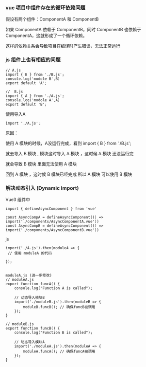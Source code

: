 ### vue 项目中组件存在的循环依赖问题

假设有两个组件：ComponentA 和 ComponentB

如果 ComponentA 依赖于 ComponentB，同时 ComponentB 也依赖于 ComponentA，这就形成了一个循环依赖。

这样的依赖关系会导致项目在编译时产生错误，无法正常运行



### js 组件上也有相应的问题



```
// A.js
import { B } from './B.js';
console.log('modole B',B)
export default 'A';

//  B.js
import { A } from './A.js';
console.log('modole A',A)
export default 'B';
```



使用导入A

```
import './A.js';
```

原因：

使用 A 模块的时候，A没运行完成，看到  import { B } from './B.js';

就去导入 B 模块 , 模块这时导入  A 模块 ，这时候  A 模块 还没运行完

就会导致   B 模块 里面无法使用 A 模块

回到  A 模块 ，这时候 B 模块已经完成 所以  A 模块  可以使用  B 模块





### 解决动态引入 (Dynamic Import)

Vue3 组件中

```
import { defineAsyncComponent } from 'vue'

const AsyncCompA = defineAsyncComponent(() => import('./components/AsyncComponentA.vue'))
const AsyncCompB = defineAsyncComponent(() => import('./components/AsyncComponentB.vue'))

```

js 

```
import('./A.js').then(moduleA => {
 // 使用 moduleA 的代码
 
});


moduleA.js (进一步修改)
// moduleA.js
export function funcA() {
    console.log("Function A is called");
    
    // 动态导入模块B
    import('./moduleB.js').then(moduleB => {
        moduleB.funcB(); // 确保funcB被调用
    });
}

// moduleB.js
export function funcB() {
    console.log("Function B is called");
    
    // 动态导入模块A
    import('./moduleA.js').then(moduleA => {
        moduleA.funcA(); // 确保funcA被调用
    });
}
```

